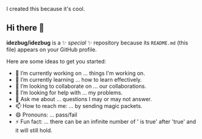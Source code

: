 I created this because it's cool.

## Hi there 👋

**idezbug/idezbug** is a ✨ _special_ ✨ repository because its `README.md` (this file) appears on your GitHub profile.

Here are some ideas to get you started:

- 🔭 I’m currently working on ... things I'm working on.
- 🌱 I’m currently learning ... how to learn effectively.
- 👯 I’m looking to collaborate on ... our collaborations.
- 🤔 I’m looking for help with ... my problems.
- 💬 Ask me about ... questions I may or may not answer.
- 📫 How to reach me: ... by sending magic packets.
- 😄 Pronouns: ... pass/fail
- ⚡ Fun fact: ... there can be an infinite number of ' is true' after 'true' and it will still hold.
